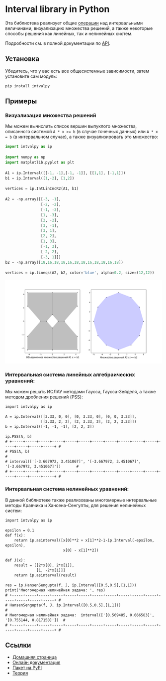 # Interval library in Python

Эта библиотека реализует общие [операции](https://ru.wikipedia.org/wiki/Интервальная_арифметика) над интервальными величинами, визуализацию множества решений, а также некоторые способы решения как линейных, так и нелинейных систем. 

Подробности см. в полной документации по [API](https://intvalpy.readthedocs.io/ru/latest/index.html).

## Установка

Убедитесь, что у вас есть все общесистемные зависимости, затем установите сам модуль:
```
pip install intvalpy
```

## Примеры 

### Визуализация множества решений

Мы можем вычислить список вершин выпуклого множества, описанного системой ``A * x >= b`` (в случае точечных данных) или ``A * x = b`` (в интервальном случае), а также визуализировать это множество:

```python
import intvalpy as ip

import numpy as np
import matplotlib.pyplot as plt

A1 = ip.Interval([[-1, -1],[-1, -1]], [[1,1], [-1,1]])
b1 = ip.Interval([1,-2], [1,2])

vertices = ip.IntLinIncR2(A1, b1)

A2 = -np.array([[-3, -1],
                [-2, -2],
                [-1, -3],
                [1, -3],
                [2, -2],
                [3, -1],
                [3, 1],
                [2, 2],
                [1, 3],
                [-1, 3],
                [-2, 2],
                [-3, 1]])
b2 = -np.array([18,16,18,18,16,18,18,16,18,18,16,18])

vertices = ip.lineqs(A2, b2, color='blue', alpha=0.2, size=(12,12))
```
![alt text](examples/SolSet.png "Solution Set")

### Интервальная система линейных алгебраических уравнений:

Мы можем решать ИСЛАУ методами Гаусса, Гаусса-Зейделя, а также методом дробления решений (PSS):

```
import intvalpy as ip

A = ip.Interval([[3.33, 0, 0], [0, 3.33, 0], [0, 0, 3.33]],
                [[3.33, 2, 2], [2, 3.33, 2], [2, 2, 3.33]])
b = ip.Interval([-1, -1, -1], [2, 2, 2])

ip.PSS(A, b)
# +-----+-----+-----+-----+-----+-----+-----+-----+-----+-----+-----+-----+-----+-----+-----+ #
# PSS(A, b)                                                                                   #
# interval(['[-3.667972, 3.451067]', '[-3.667972, 3.451067]', '[-3.667972, 3.451067]'])       #
# +-----+-----+-----+-----+-----+-----+-----+-----+-----+-----+-----+-----+-----+-----+-----+ #
```

### Интервальная система нелинейных уравнений:

В данной библиотеке также реализованы многомерные интервальные методы Кравчика и Хансена-Сенгупты, для решения нелинейных систем:

```
import intvalpy as ip

epsilon = 0.1
def f(x):
    return ip.asinterval([x[0]**2 + x[1]**2-1-ip.Interval(-epsilon, epsilon), 
                          x[0] - x[1]**2])

def J(x):    
    result = [[2*x[0], 2*x[1]],
              [1, -2*x[1]]]
    return ip.asinterval(result)

res = ip.HansenSengupta(f, J, ip.Interval([0.5,0.5],[1,1]))
print('Многомерная нелинейная задача: ', res)
# +-----+-----+-----+-----+-----+-----+-----+-----+-----+-----+-----+-----+-----+-----+-----+ #
# HansenSengupta(f, J, ip.Interval([0.5,0.5],[1,1]))                                          #
# Многомерная нелинейная задача:  interval(['[0.569485, 0.666583]', '[0.755144, 0.817158]'])  #
# +-----+-----+-----+-----+-----+-----+-----+-----+-----+-----+-----+-----+-----+-----+-----+ #
```

Ссылки
-----

* [Домашняя страница](<https://github.com/Maestross/intvalpy>)
* [Онлайн документация](<https://intvalpy.readthedocs.io/ru/latest/#>)
* [Пакет на PyPI](<https://pypi.org/project/intvalpy/>)
* [Теория](<http://www.nsc.ru/interval/Library/InteBooks/SharyBook.pdf>)
